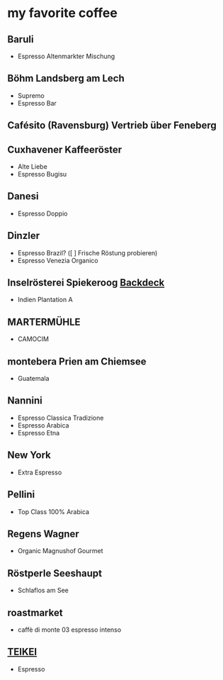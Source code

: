 # my favorite coffee

## Baruli

- Espresso Altenmarkter Mischung 

## Böhm Landsberg am Lech

- Supremo
- Espresso Bar

## Cafésito (Ravensburg) Vertrieb über Feneberg


## Cuxhavener Kaffeeröster

- Alte Liebe 
- Espresso Bugisu

## Danesi

- Espresso Doppio

## Dinzler 

- Espresso Brazil? ([ ] Frische Röstung probieren)
- Espresso Venezia Organico

## Inselrösterei Spiekeroog [Backdeck](https://backdeck-spiekeroog.de)

- Indien Plantation A

## MARTERMÜHLE

- CAMOCIM

## montebera Prien am Chiemsee 
- Guatemala 

## Nannini 

- Espresso Classica Tradizione
- Espresso Arabica 
- Espresso Etna 

## New York 

- Extra Espresso

## Pellini 

- Top Class 100% Arabica

## Regens Wagner

- Organic Magnushof Gourmet 

## Röstperle Seeshaupt

- Schlaflos am See

## roastmarket

- caffè di monte 03 espresso intenso 

## [TEIKEI](https://teikeicoffee.org/) 

- Espresso








